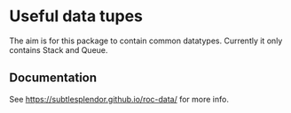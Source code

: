 # Useful data tupes
The aim is for this package to contain common datatypes. Currently it only contains Stack and Queue.


## Documentation
See https://subtlesplendor.github.io/roc-data/ for more info.
